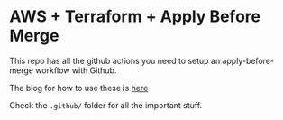# AWS + Terraform + Apply Before Merge
This repo has all the github actions you need to setup an apply-before-merge
workflow with Github.

The blog for how to use these is [here](https://sontek.net/blog/2023/aws_from_scratch_apply_before_merge)


Check the `.github/` folder for all the important stuff.